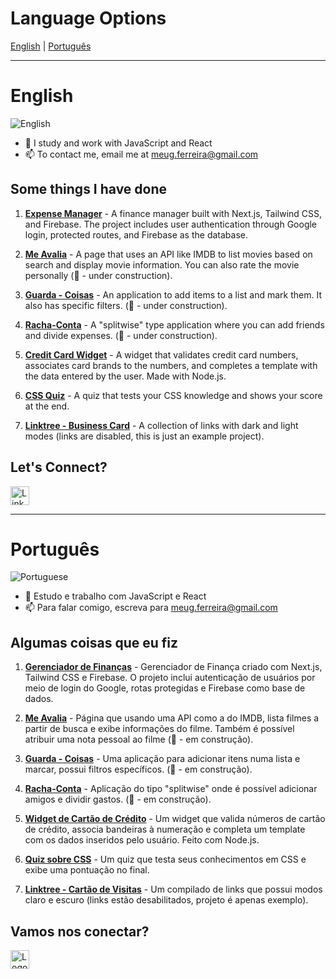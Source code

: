 # Language Options

[English](#english) | [Português](#português)

---

# English

<span><img src="https://img.shields.io/badge/Language-English-blue" alt="English" /></span>

- 🌱 I study and work with JavaScript and React
- 📫 To contact me, email me at meug.ferreira@gmail.com

## Some things I have done

1. **[Expense Manager](https://expense-calculator-theta.vercel.app/)** - A finance manager built with Next.js, Tailwind CSS, and Firebase. The project includes user authentication through Google login, protected routes, and Firebase as the database.

2. **[Me Avalia](https://meavalia.netlify.app/)** - A page that uses an API like IMDB to list movies based on search and display movie information. You can also rate the movie personally (🚧 - under construction).

3. **[Guarda - Coisas](https://guardacoisas.netlify.app/)** - An application to add items to a list and mark them. It also has specific filters. (🚧 - under construction).

4. **[Racha-Conta](https://rachaconta.netlify.app/)** - A "splitwise" type application where you can add friends and divide expenses. (🚧 - under construction).

5. **[Credit Card Widget](https://explorer-lab-out-22.vercel.app/)** - A widget that validates credit card numbers, associates card brands to the numbers, and completes a template with the data entered by the user. Made with Node.js.

6. **[CSS Quiz](https://quiz-css-gules.vercel.app/)** - A quiz that tests your CSS knowledge and shows your score at the end.

7. **[Linktree - Business Card](https://portfolio-links-kappa.vercel.app/)** - A collection of links with dark and light modes (links are disabled, this is just an example project).

## Let's Connect?

<a href="https://www.linkedin.com/in/maria-eug%C3%AAnia-ferreira-79b08b61/" target="_blank"><img src="https://upload.wikimedia.org/wikipedia/commons/thumb/c/ca/LinkedIn_logo_initials.png/768px-LinkedIn_logo_initials.png" alt="LinkedIn Logo" width="30"/></a>

---

# Português

<span><img src="https://img.shields.io/badge/Language-Portuguese-green" alt="Portuguese" /></span>

- 🌱 Estudo e trabalho com JavaScript e React
- 📫 Para falar comigo, escreva para meug.ferreira@gmail.com

## Algumas coisas que eu fiz

1. **[Gerenciador de Finanças](https://expense-calculator-theta.vercel.app/)** - Gerenciador de Finança criado com Next.js, Tailwind CSS e Firebase. O projeto inclui autenticação de usuários por meio de login do Google, rotas protegidas e Firebase como base de dados.

2. **[Me Avalia](https://meavalia.netlify.app/)** - Página que usando uma API como a do IMDB, lista filmes a partir de busca e exibe informações do filme. Também é possível atribuir uma nota pessoal ao filme (🚧 - em construção).

3. **[Guarda - Coisas](https://guardacoisas.netlify.app/)** - Uma aplicação para adicionar itens numa lista e marcar, possui filtros específicos. (🚧 - em construção).

4. **[Racha-Conta](https://rachaconta.netlify.app/)** - Aplicação do tipo "splitwise" onde é possível adicionar amigos e dividir gastos. (🚧 - em construção).

5. **[Widget de Cartão de Crédito](https://explorer-lab-out-22.vercel.app/)** - Um widget que valida números de cartão de crédito, associa bandeiras à numeração e completa um template com os dados inseridos pelo usuário. Feito com Node.js.

6. **[Quiz sobre CSS](https://quiz-css-gules.vercel.app/)** - Um quiz que testa seus conhecimentos em CSS e exibe uma pontuação no final.

7. **[Linktree - Cartão de Visitas](https://portfolio-links-kappa.vercel.app/)** - Um compilado de links que possui modos claro e escuro (links estão desabilitados, projeto é apenas exemplo).

## Vamos nos conectar?

<a href="https://www.linkedin.com/in/maria-eug%C3%AAnia-ferreira-79b08b61/" target="_blank"><img src="https://upload.wikimedia.org/wikipedia/commons/thumb/c/ca/LinkedIn_logo_initials.png/768px-LinkedIn_logo_initials.png" alt="Logo do LinkedIn" width="30"/></a>
